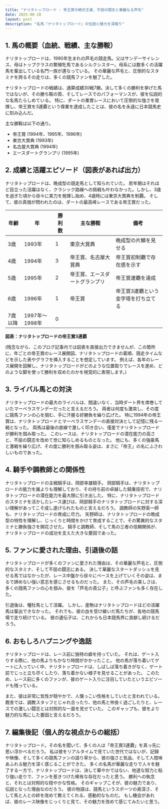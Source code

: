 ```yaml
---
title: "ナリタトップロード - 帝王賞の絶対王者、不屈の闘志と華麗なる芦毛"
date: 2025-08-10
layout: post
description: "名馬『ナリタトップロード』の伝説と魅力を深堀り"
---
```


## 1. 馬の概要（血統、戦績、主な勝鞍）

ナリタトップロードは、1990年生まれの芦毛の競走馬。父はサンデーサイレンス、母はトップクラスの繁殖牝馬であるシルクシスター。母系には数多くの活躍馬を輩出している名門一族が連なっている。  その華麗な芦毛と、圧倒的なスタミナを誇るその走りは、多くの競馬ファンを魅了した。

ナリタトップロードの戦績は、通算成績30戦7勝。決して多くの勝利を挙げた馬ではないが、その勝ち鞍の質、そしてレースでのパフォーマンスが、彼を伝説的な名馬たらしめている。  特に、ダートの重賞レースにおいて圧倒的な強さを発揮し、帝王賞を3連覇という偉業を達成したことは、彼の名を永遠に日本競馬史に刻み込んだ。

主な勝鞍は以下の通り。

* 帝王賞 (1994年、1995年、1996年)
* 東京大賞典 (1993年)
* 名古屋大賞典 (1994年)
* エースダートグランプリ (1995年)


## 2. 成績と活躍エピソード（図表があれば出力）

ナリタトップロードは、晩成型の競走馬として知られていた。  若年期はそれほど目立った活躍はなく、クラシック路線への挑戦も叶わなかった。しかし、3歳を過ぎた頃から徐々に実力を発揮し始め、4歳時には東京大賞典を制覇。  そして、彼の真価が問われたのは、ダートの最高峰レースである帝王賞だった。

| 年齢 | 年 | 勝利数 | 主な勝鞍 | 備考 |
|---|---|---|---|---|
| 3歳 | 1993年 | 1 | 東京大賞典 | 晩成型の片鱗を見せる |
| 4歳 | 1994年 | 3 | 帝王賞、名古屋大賞典 | 帝王賞初制覇で存在感を示す |
| 5歳 | 1995年 | 2 | 帝王賞、エースダートグランプリ | 帝王賞連覇を達成 |
| 6歳 | 1996年 | 1 | 帝王賞 | 帝王賞3連覇という金字塔を打ち立てる |
| 7歳以降 | 1997年～1998年 | 0 |  |  |


**図表：ナリタトップロードの帝王賞3連覇**

(残念ながら、このブログ記事内では図表を直接出力できませんが、この箇所に、年ごとの帝王賞のレース展開図、ナリタトップロードの着順、競走タイムなどを示した表やグラフを挿入することを想定しています。  例えば、各年のレース展開を図解し、ナリタトップロードがどのような位置取りでレースを進め、どのような脚を使って勝利を収めたのかを視覚的に表現します。)


## 3. ライバル馬との対決

ナリタトップロードの最大のライバルは、間違いなく、当時ダート界を席巻していたマーベラスサンデーだったと言えるだろう。  両者は何度も激突し、その度に競馬ファンの心を掴む、手に汗握る好勝負を繰り広げた。  特に1994年の帝王賞は、ナリタトップロードとマーベラスサンデーの直接対決として記憶に残る一戦となった。  両馬は最後の直線で激しく叩き合い、僅差でナリタトップロードが勝利を掴み取った。  このレースは、ナリタトップロードの潜在能力の高さと、不屈の闘志を改めて世に知らしめるものとなった。  他にも、多くの強豪馬と激戦を繰り広げ、その度に勝利を掴み取る姿は、まさに「帝王」の名にふさわしいものであった。


## 4. 騎手や調教師との関係性

ナリタトップロードの主戦騎手は、岡部幸雄騎手。  岡部騎手は、ナリタトップロードの能力を誰よりも理解しており、その持ち前の卓越した騎乗技術で、ナリタトップロードの潜在能力を最大限に引き出した。  特に、ナリタトップロードのスタミナを活かしたレース運びは、岡部騎手のナリタトップロードに対する深い理解があってこそ成し遂げられたものと言えるだろう。  調教師の矢野英一師も、ナリタトップロードの育成に尽力。  矢野師は、ナリタトップロードの晩成型の特性を理解し、じっくりと時間をかけて育成することで、その驚異的なスタミナと勝負強さを開花させた。  騎手と調教師、そして馬の三者の信頼関係が、ナリタトップロードの成功を支えた大きな要因であった。


## 5. ファンに愛された理由、引退後の話

ナリタトップロードが多くのファンに愛された理由は、その華麗な芦毛と、圧倒的なスタミナ、そして不屈の闘志にある。  決して華麗なスタートダッシュを見せる馬ではなかったが、レース中盤から徐々にペースを上げていくその姿は、まるで諦めない強い意志を感じさせるものだった。  また、その芦毛の美しさは、多くの競馬ファンの心を掴み、彼を「芦毛の貴公子」と呼ぶファンも多く存在した。

引退後は、種牡馬として活躍。  しかし、産駒はナリタトップロードほどの活躍馬は輩出できなかった。  それでも、彼の血を受け継いだ馬たちが、各地の競馬場で走り続けている。  彼の遺伝子は、これからも日本競馬界に貢献し続けるだろう。


## 6. おもしろハプニングや逸話

ナリタトップロードは、レース前に独特の癖を持っていた。  それは、ゲート入りする際に、他の馬よりもかなり時間がかかったこと。  他の馬が落ち着いてゲートに入っていく中、ナリタトップロードは、しばしば落ち着きがなく、ゲート前でじっと立ち尽くしたり、落ち着かない様子を見せることがあった。  このため、レース前に多くのファンが、彼のゲート入りに注目していたというエピソードも残っている。

また、彼は非常に気性が穏やかで、人懐っこい性格をしていたと言われている。  厩舎では、調教スタッフとじゃれ合ったり、他の馬と仲良く過ごしたりと、レースでの激しい闘志とは対照的な一面を見せていた。  このギャップも、彼をより魅力的な馬にした要因と言えるだろう。


## 7. 編集後記（個人的な視点からの総括）

ナリタトップロード。その名を聞いて、多くの人は「帝王賞3連覇」を真っ先に思い浮かべるだろう。  私は彼をリアルタイムで見ていた世代ではないが、記録や映像、そして多くの競馬ファンの語り草から、彼の強さと気品、そして人間味あふれる魅力を深く感じることができた。  多くの名馬が華麗な走りで人々を魅了する一方で、ナリタトップロードは、決して華やかではない、地道な努力と粘り強い走りで、ファンを惹きつけた稀有な存在だったと思う。  勝利への執念と、それとは対照的な穏やかな性格。  そのギャップこそが、彼の魅力であり、伝説となった理由なのだろう。  彼の物語は、競馬というスポーツの奥深さ、そして馬と人との絆を改めて教えてくれる、感動的なものだ。  もし機会があれば、彼のレース映像をじっくりと見て、その魅力を改めて感じてみたいと思う。
